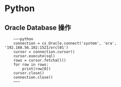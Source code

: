 ﻿# Python #

## Oracle Database 操作 ##

        ~~~python
        connection = cx_Oracle.connect('system', 'ora', '192.168.56.102:1521/orcl01')
        cursor = connection.cursor()
        cursor.execute(sql)
        rows = cursor.fetchall()
        for row in rows:
            print(row[0])
        cursor.close()
        connection.close()
        ~~~
